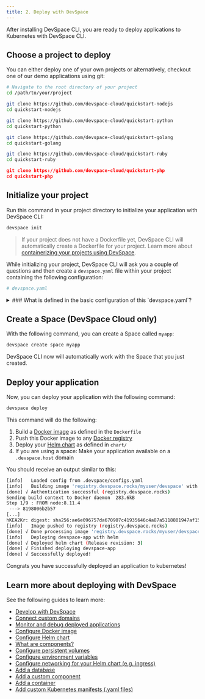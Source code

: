 ```yaml
---
title: 2. Deploy with DevSpace
---
```


After installing DevSpace CLI, you are ready to deploy applications to Kubernetes with DevSpace CLI.

## Choose a project to deploy
You can either deploy one of your own projects or alternatively, checkout one of our demo applications using git:
<!--DOCUSAURUS_CODE_TABS-->
<!--Your Project-->
```bash
# Navigate to the root directory of your project
cd /path/to/your/project
```

<!--Node.js Demo-->
```bash
git clone https://github.com/devspace-cloud/quickstart-nodejs
cd quickstart-nodejs
```

<!--Python Demo-->
```bash
git clone https://github.com/devspace-cloud/quickstart-python
cd quickstart-python
```

<!--Golang Demo-->
```bash
git clone https://github.com/devspace-cloud/quickstart-golang
cd quickstart-golang
```

<!--Ruby Demo-->
```bash
git clone https://github.com/devspace-cloud/quickstart-ruby
cd quickstart-ruby
```

<!--PHP Demo-->
```json
git clone https://github.com/devspace-cloud/quickstart-php
cd quickstart-php
```
<!--END_DOCUSAURUS_CODE_TABS-->

## Initialize your project
Run this command in your project directory to initialize your application with DevSpace CLI:
```bash
devspace init
```

> If your project does not have a Dockerfile yet, DevSpace CLI will automatically create a Dockerfile for your project. Learn more about [containerizing your projects using DevSpace](/docs/workflow-basics/containerization).

While initializing your project, DevSpace CLI will ask you a couple of questions and then create a `devspace.yaml` file within your project containing the following configuration:
```yaml
# devspace.yaml

```

<details>
<summary>
### What is defined in the basic configuration of this `devspace.yaml`?
</summary>



</details>


## Create a Space (DevSpace Cloud only)

With the following command, you can create a Space called `myapp`:
```bash
devspace create space myapp
```

DevSpace CLI now will automatically work with the Space that you just created.

## Deploy your application
Now, you can deploy your application with the following command:
```bash
devspace deploy
```

This command will do the following:
1. Build a [Docker image](/docs/cli/deployment/images) as defined in the `Dockerfile`
2. Push this Docker image to any [Docker registry](/docs/cli/images/workflow) 
3. Deploy your [Helm chart](/docs/chart/basics/what-are-helm-charts) as defined in `chart/`
4. If you are using a space: Make your application available on a `.devspace.host` domain

You should receive an output similar to this:
```bash
[info]   Loaded config from .devspace/configs.yaml
[info]   Building image 'registry.devspace.rocks/myuser/devspace' with engine 'docker'
[done] √ Authentication successful (registry.devspace.rocks)
Sending build context to Docker daemon  283.6kB
Step 1/9 : FROM node:8.11.4
 ---> 8198006b2b57
[...]
hKEA2Kr: digest: sha256:ae6e096757da670907c41935646c4a87a5118801947af150052f5eccf4ed226d size: 2841
[info]   Image pushed to registry (registry.devspace.rocks)
[done] √ Done processing image 'registry.devspace.rocks/myuser/devspace'
[info]   Deploying devspace-app with helm
[done] √ Deployed helm chart (Release revision: 3)                                            
[done] √ Finished deploying devspace-app
[done] √ Successfully deployed!
```

Congrats you have successfully deployed an application to kubernetes!

## Learn more about deploying with DevSpace
See the following guides to learn more:
- [Develop with DevSpace](/docs/getting-started/development)
- [Connect custom domains](/docs/cli/deployment/domains)
- [Monitor and debug deployed applications](/docs/cli/debugging/overview)
- [Configure Docker image](/docs/cli/deployment/images)
- [Configure Helm chart](/docs/cli/deployment/charts)
- [What are components?](/docs/chart/basics/components)
- [Configure persistent volumes](/docs/chart/customization/persistent-volumes)
- [Configure environment variables](/docs/chart/customization/environment-variables)
- [Configure networking for your Helm chart (e.g. ingress)](/docs/chart/customization/networking)
- [Add a database](/docs/chart/customization/predefined-components)
- [Add a custom component](/docs/chart/customization/add-component)
- [Add a container](/docs/chart/customization/containers)
- [Add custom Kubernetes manifests (.yaml files)](/docs/chart/customization/custom-manifests)
